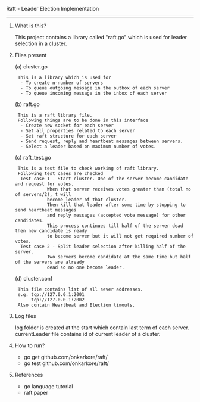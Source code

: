 Raft - Leader Election Implementation 

-----------------------------------------------------------------------------------------------------------

1. What is this?

	This project contains a library called "raft.go" which is used for leader selection in a cluster. 

2. Files present

	(a) cluster.go 
	
		This is a library which is used for
		 - To create n-number of servers 
		 - To queue outgoing message in the outbox of each server
		 - To queue incoming message in the inbox of each server
		 
	(b) raft.go

		This is a raft library file.
		Following things are to be done in this interface
		 - Create new socket for each server
		 - Set all properties related to each server
		 - Set raft structure for each server
		 - Send request, reply and heartbeat messages between servers.
		 - Select a leader based on maximum number of votes.

	(c) raft_test.go
	
		This is a test file to check working of raft library.
		Following test cases are checked
		 Test case 1 - Start cluster. One of the server become candidate and request for votes.
			       When that server receives votes greater than (total no of servers/2), t will
			       become leader of that cluster.
			       Then kill that leader after some time by stopping to send heartbeat messages
			       and reply messages (accepted vote message) for other candidates.
			       This process continues till half of the server dead then new candidate is ready
			       to become server but it will not get required number of votes.
		 Test case 2 - Split leader selection after killing half of the server.
			       Two servers become candidate at the same time but half of the servers are already
			       dead so no one become leader.

	(d) cluster.conf
	
		This file contains list of all sever addresses.
		e.g. tcp://127.0.0.1:2001
		     tcp://127.0.0.1:2002
		Also contain Heartbeat and Election timouts.


3. Log files

	log folder is created at the start which contain last term of each server.
	currentLeader file contains id of current leader of a cluster.
		
4. How to run?
	
	- go get github.com/onkarkore/raft/
	- go test github.com/onkarkore/raft/


5. References 

	- go language tutorial
	- raft paper
